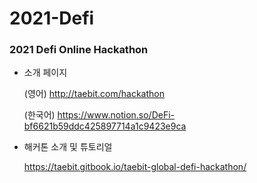 # 2021-Defi
### 2021 Defi Online Hackathon

* 소개 페이지

  (영어) http://taebit.com/hackathon 

  (한국어) https://www.notion.so/DeFi-bf6621b59ddc425897714a1c9423e9ca

* 해커톤 소개 및 튜토리얼

  https://taebit.gitbook.io/taebit-global-defi-hackathon/
